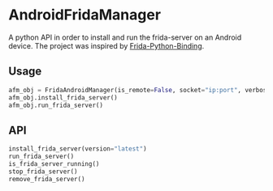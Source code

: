 # AndroidFridaManager

A python API in order to install and run the frida-server on an Android device. The project was inspired by [Frida-Python-Binding](https://github.com/Mind0xP/Frida-Python-Binding/tree/master).

## Usage

```python
afm_obj = FridaAndroidManager(is_remote=False, socket="ip:port", verbose=False, frida_install_dst="/data/local/tmp/")
afm_obj.install_frida_server()
afm_obj.run_frida_server()
```

## API

```python
install_frida_server(version="latest")
run_frida_server()
is_frida_server_running()
stop_frida_server()
remove_frida_server()
```
